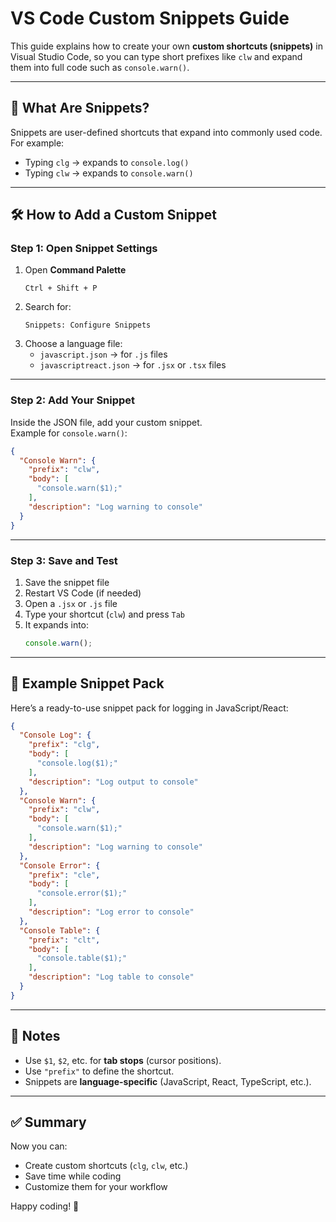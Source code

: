 # VS Code Custom Snippets Guide

This guide explains how to create your own **custom shortcuts (snippets)** in Visual Studio Code, so you can type short prefixes like `clw` and expand them into full code such as `console.warn()`.

---

## 📌 What Are Snippets?

Snippets are user-defined shortcuts that expand into commonly used code.  
For example:

- Typing `clg` → expands to `console.log()`
- Typing `clw` → expands to `console.warn()`

---

## 🛠️ How to Add a Custom Snippet

### Step 1: Open Snippet Settings
1. Open **Command Palette**  
   ```
   Ctrl + Shift + P
   ```
2. Search for:  
   ```
   Snippets: Configure Snippets
   ```
3. Choose a language file:  
   - `javascript.json` → for `.js` files  
   - `javascriptreact.json` → for `.jsx` or `.tsx` files  

---

### Step 2: Add Your Snippet
Inside the JSON file, add your custom snippet.  
Example for `console.warn()`:

```json
{
  "Console Warn": {
    "prefix": "clw",
    "body": [
      "console.warn($1);"
    ],
    "description": "Log warning to console"
  }
}
```

---

### Step 3: Save and Test
1. Save the snippet file  
2. Restart VS Code (if needed)  
3. Open a `.jsx` or `.js` file  
4. Type your shortcut (`clw`) and press `Tab`  
5. It expands into:  
   ```js
   console.warn();
   ```

---

## 🚀 Example Snippet Pack

Here’s a ready-to-use snippet pack for logging in JavaScript/React:

```json
{
  "Console Log": {
    "prefix": "clg",
    "body": [
      "console.log($1);"
    ],
    "description": "Log output to console"
  },
  "Console Warn": {
    "prefix": "clw",
    "body": [
      "console.warn($1);"
    ],
    "description": "Log warning to console"
  },
  "Console Error": {
    "prefix": "cle",
    "body": [
      "console.error($1);"
    ],
    "description": "Log error to console"
  },
  "Console Table": {
    "prefix": "clt",
    "body": [
      "console.table($1);"
    ],
    "description": "Log table to console"
  }
}
```

---

## 🧩 Notes

- Use `$1`, `$2`, etc. for **tab stops** (cursor positions).  
- Use `"prefix"` to define the shortcut.  
- Snippets are **language-specific** (JavaScript, React, TypeScript, etc.).  

---

## ✅ Summary

Now you can:
- Create custom shortcuts (`clg`, `clw`, etc.)
- Save time while coding
- Customize them for your workflow

Happy coding! 🚀
